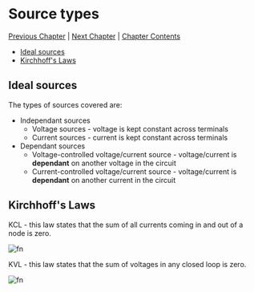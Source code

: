# Source types <!-- omit in toc -->

[Previous Chapter][prev] | [Next Chapter][next] | [Chapter Contents][index]

[prev]: ./02geometry
[next]: ./04hyperbolic
[index]: ./index

- [Ideal sources](#ideal-sources)
- [Kirchhoff's Laws](#kirchhoffs-laws)

## Ideal sources

The types of sources covered are:

- Independant sources
  - Voltage sources - voltage is kept constant across terminals
  - Current sources - current is kept constant across terminals
- Dependant sources
  - Voltage-controlled voltage/current source - voltage/current is **dependant** on another voltage in the circuit
  - Current-controlled voltage/current source - voltage/current is **dependant** on another current in the circuit

## Kirchhoff's Laws

KCL - this law states that the sum of all currents coming in and out of a node is zero.

![fn](https://latex.codecogs.com/svg.latex?\sum_{k=1}^{N}i_k=0)

KVL - this law states that the sum of voltages in any closed loop is zero.

![fn](https://latex.codecogs.com/svg.latex?\sum_{k=1}^{N}v_k=0)
